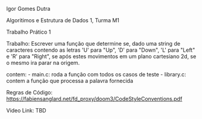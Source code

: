 Igor Gomes Dutra

Algoritimos e Estrutura de Dados 1, Turma M1

Trabalho Prático 1

Trabalho: Escrever uma função que determine se, dado uma string de caracteres contendo as letras 'U' para "Up", 'D' para "Down", 'L' para "Left" e 'R' para "Right", se após estes movimentos em um plano cartesiano 2d, se o mesmo ira parar na origem.

contem:
    - main.c: roda a função com todos os casos de teste
    - library.c: contem a função que processa a palavra fornecida

Regras de Código: https://fabiensanglard.net/fd_proxy/doom3/CodeStyleConventions.pdf

Video Link: TBD
